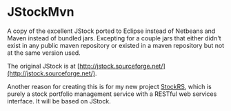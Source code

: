 JStockMvn
=========

A copy of the excellent JStock ported to Eclipse instead of Netbeans and Maven instead of bundled jars.  Excepting for a couple jars that either didn't exist in any public maven repository or existed in a maven repository but not at the same version used.

The original JStock is at [http://jstock.sourceforge.net/](http://jstock.sourceforge.net/).

Another reason for creating this is for my new project [StockRS](https://github.com/oehm-smith/StockRS), which is purely a stock portfolio management service with a RESTful web services interface.  It will be based on JStock.
